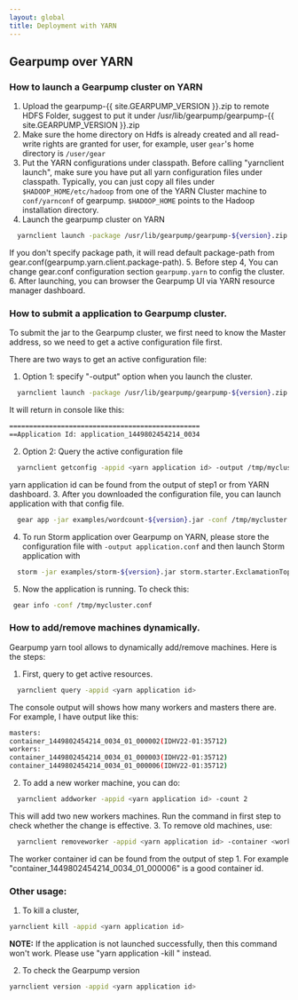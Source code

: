 ```yaml
---
layout: global
title: Deployment with YARN
---
```

## Gearpump over YARN

### How to launch a Gearpump cluster on YARN

1. Upload the gearpump-{{ site.GEARPUMP_VERSION }}.zip to remote HDFS Folder, suggest to put it under /usr/lib/gearpump/gearpump-{{ site.GEARPUMP_VERSION }}.zip
2. Make sure the home directory on Hdfs is already created and all read-write rights are granted for user, for example, user ```gear```'s home directory is ```/user/gear```
3. Put the YARN configurations under classpath.
  Before calling "yarnclient launch", make sure you have put all yarn configuration files under classpath.
  Typically, you can just copy all files under ```$HADOOP_HOME/etc/hadoop``` from one of the YARN Cluster machine to ```conf/yarnconf``` of gearpump.
  ```$HADOOP_HOME``` points to the Hadoop installation directory. 
4. Launch the gearpump cluster on YARN

  ```bash
    yarnclient launch -package /usr/lib/gearpump/gearpump-${version}.zip
  ```

  If you don't specify package path, it will read default package-path from gear.conf(gearpump.yarn.client.package-path).
5. Before step 4, You can change gear.conf configuration section ```gearpump.yarn``` to config the cluster.
6. After launching, you can browser the Gearpump UI via YARN resource manager dashboard.

### How to submit a application to Gearpump cluster.

To submit the jar to the Gearpump cluster, we first need to know the Master address, so we need to get
a active configuration file first.

There are two ways to get an active configuration file:

1. Option 1: specify "-output" option when you launch the cluster.

  ```bash
    yarnclient launch -package /usr/lib/gearpump/gearpump-${version}.zip -output /tmp/mycluster.conf
   ```

   It will return in console like this:

   ```bash
   ================================================
   ==Application Id: application_1449802454214_0034
   ```

2. Option 2: Query the active configuration file

  ```bash
    yarnclient getconfig -appid <yarn application id> -output /tmp/mycluster.conf
  ```

  yarn application id can be found from the output of step1 or from YARN dashboard.
3. After you downloaded the configuration file, you can launch application with that config file.

  ```bash
    gear app -jar examples/wordcount-${version}.jar -conf /tmp/mycluster.conf
  ```
  
4. To run Storm application over Gearpump on YARN, please store the configuration file with `-output application.conf` 
   and then launch Storm application with

  ```bash
    storm -jar examples/storm-${version}.jar storm.starter.ExclamationTopology exclamation
  ```
  
5. Now the application is running. To check this:

  ```bash
   gear info -conf /tmp/mycluster.conf
  ```

### How to add/remove machines dynamically.

Gearpump yarn tool allows to dynamically add/remove machines. Here is the steps:

 1. First, query to get active resources.

 ```bash
   yarnclient query -appid <yarn application id>
 ```

 The console output will shows how many workers and masters there are. For example, I have output like this:

 ```bash
 masters:
 container_1449802454214_0034_01_000002(IDHV22-01:35712)
 workers:
 container_1449802454214_0034_01_000003(IDHV22-01:35712)
 container_1449802454214_0034_01_000006(IDHV22-01:35712)
 ```

 2. To add a new worker machine, you can do:

 ```bash
   yarnclient addworker -appid <yarn application id> -count 2
 ```

 This will add two new workers machines. Run the command in first step to check whether the change is effective.
 3. To remove old machines, use:

 ```bash
   yarnclient removeworker -appid <yarn application id> -container <worker container id>
 ```

 The worker container id can be found from the output of step 1. For example "container_1449802454214_0034_01_000006" is a good container id.

### Other usage:
 1. To kill a cluster,

  ```bash
  yarnclient kill -appid <yarn application id>
  ```

**NOTE:** If the application is not launched successfully, then this command won't work. Please use "yarn application -kill <appId>" instead.

 2. To check the Gearpump version

  ```bash
  yarnclient version -appid <yarn application id>
  ```
